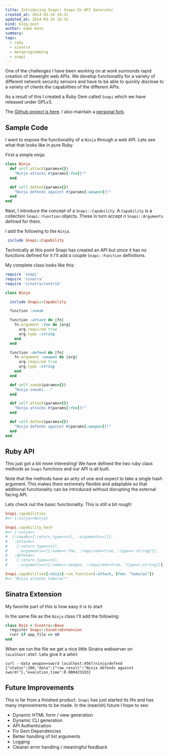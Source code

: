 ```yaml
---
title: Introducing Snapi! Snapi-In API Generator
created_at: 2014-03-24 19:31
updated_at: 2014-03-24 19:31
kind: blog-post
author: Gabe Koss
summary: 
tags: 
  - ruby
  - sinatra
  - metaprogramming
  - snapi
--- 
```


One of the challenges I have been working on at work surrounds rapid creation
of liteweight web APIs. We develop functionality for a variety of different
network security sensors and have to be able to quickly disclose to a variety
of clients the capabilities of the different APIs. 

As a result of this I created a Ruby Gem called `Snapi` which we have released
under GPLv3.

The [Github project is here](https://github.com/pwnieexpress/snapi). I also
maintain a [personal fork](https://github.com/granolocks/snapi).

## Sample Code

I want to expose the functionality of a `Ninja` through a web API. Lets see
what that looks like in pure Ruby.

First a simple ninja:

```ruby
class Ninja
  def self.attack(params={})
    "Ninja attacks #{params[:foe]}!"
  end

  def self.defend(params={})
    "Ninja defends against #{params[:weapon]}!"
  end
end
```

Next, I introduce the concept of a `Snapi::Capability`. A `Capability` is a
collection `Snapi::Function` objects. These in turn accept *n*
`Snapi::Arguments` defined for them. 

I add the following to the `Ninja`.

```ruby
 include Snapi::Capability
```

Technically at this point Snapi has created an API but since it has no
functions defined for it I'll add a couple `Snapi::Function` definitions. 

My complete class looks like this:

```ruby
require 'snapi'
require 'sinatra'
require 'sinatra/contrib'

class Ninja

  include Snapi::Capability

  function :sneak

  function :attack do |fn|
    fn.argument :foe do |arg|
      arg.required true
      arg.type :string
    end
  end

  function :defend do |fn|
    fn.argument :weapon do |arg|
      arg.required true
      arg.type :string
    end
  end

  def self.sneak(params={})
    "Ninja sneaks..."
  end

  def self.attack(params={})
    "Ninja attacks #{params[:foe]}!"
  end

  def self.defend(params={})
    "Ninja defends against #{params[:weapon]}!"
  end
end
```

## Ruby API

This just got a bit more interesting! We have defined the two ruby class
methods as `Snapi` functions and our API is all built. 

Note that the methods have an arity of one and expect to take a single hash
argument. This makes them extremely flexible and adaptable so that additional
functionality can be introduced without disrupting the external facing API. 

Lets check out the basic functionality. This is still a bit rough!

```ruby
Snapi.capabilities
#=> {:ninja=>Ninja}

Snapi.capability_hash
#=> {:ninja=>
#  {:sneak=>{:return_type=>nil, :arguments=>[]},
#   :attack=>
#    {:return_type=>nil,
#     :arguments=>[{:name=>:foe, :required=>true, :type=>:string}]},
#   :defend=>
#    {:return_type=>nil,
#     :arguments=>[{:name=>:weapon, :required=>true, :type=>:string}]}}}

Snapi.capabilities[:ninja].run_function(:attack, {foe: "Samurai"})
#=> "Ninja attacks Samurai!"
```

## Sinatra Extension

My favorite part of this is how easy it is to start

In the same file as the `Ninja` class I'll add the following: 

```ruby
class Dojo < Sinatra::Base
  register Snapi::SinatraExtension
  run! if app_file == $0
end
```

When we run the file we get a nice little Sinatra webserver on `localhost:4567`. Lets give it a whirl:

```
curl --data weapon=sword localhost:4567/ninja/defend
{"status":200,"data":{"raw_result":"Ninja defends against sword!"},"execution_time":0.000423193}
```

## Future Improvements

This is far from a finished product. `Snapi` has just started its life and has
many improvements to be made. In the (nearish) future I hope to see:

* Dynamic HTML form / view generation
* Dynamic CLI generation
* API Authentication
* Fix Gem Dependencies
* Better handling of list arguments
* Logging
* Cleaner error handling / meaningful feedback
